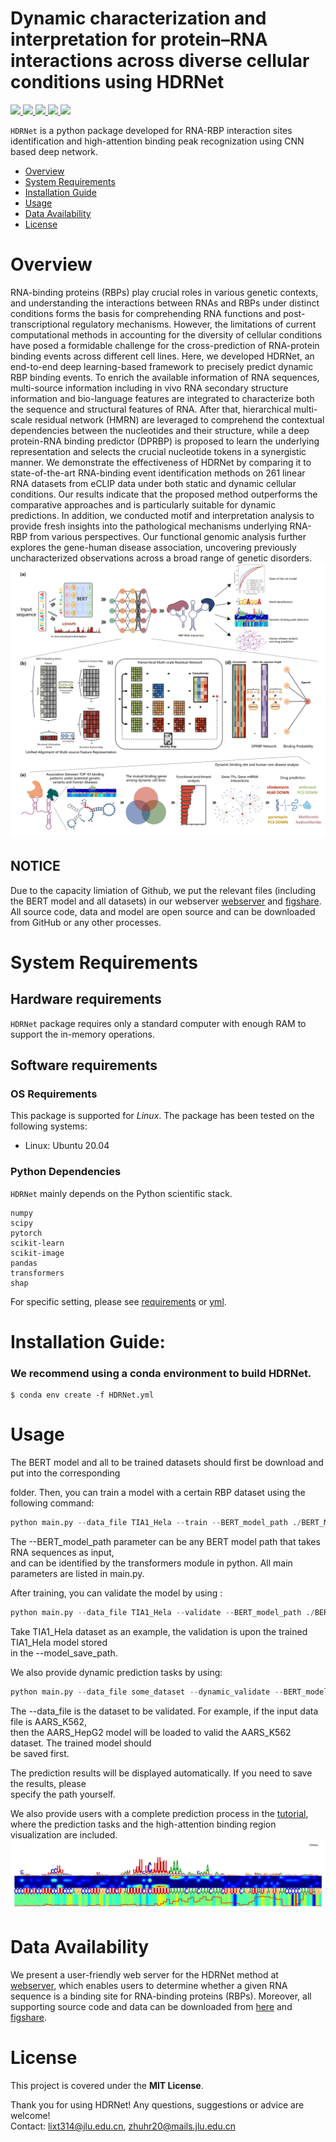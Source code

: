 # Dynamic characterization and interpretation for protein–RNA interactions across diverse cellular conditions using HDRNet

<p align="left">
  <a href="https://github.com/zhuhr213/HDRNet">
    <img src="https://img.shields.io/badge/HDRNet-python-orange">
  </a>
  <a href="https://github.com/zhuhr213/HDRNet/stargazers">
    <img src="https://img.shields.io/github/stars/zhuhr213/HDRNet">
  </a>
  <a href="https://github.com/zhuhr213/HDRNet/network/members">
    <img src="https://img.shields.io/github/forks/zhuhr213/HDRNet">
  </a>
  <a href="https://github.com/zhuhr213/HDRNet/issues">
    <img src="https://img.shields.io/github/issues/zhuhr213/HDRNet">
  </a>
  <a href="https://github.com/zhuhr213/HDRNet/blob/master/LICENSE">
    <img src="https://img.shields.io/github/license/zhuhr213/HDRNet">
  </a>
</p>

`HDRNet` is a python package developed for RNA-RBP interaction sites identification and high-attention binding peak recognization using CNN based deep network.

- [Overview](#overview)
- [System Requirements](#system-requirements)
- [Installation Guide](#installation-guide)
- [Usage](#Usage)
- [Data Availability](#data-availability)
- [License](#license)

# Overview
RNA-binding proteins (RBPs) play crucial roles in various genetic contexts, and understanding the interactions between RNAs and RBPs under distinct conditions forms the basis for comprehending RNA functions and post-transcriptional regulatory mechanisms. However, the limitations of current computational methods in accounting for the diversity of cellular conditions have posed a formidable challenge for the cross-prediction of RNA-protein binding events across different cell lines. Here, we developed HDRNet, an end-to-end deep learning-based framework to precisely predict dynamic RBP binding events. To enrich the available information of RNA sequences, multi-source information including in vivo RNA secondary structure information and bio-language features are integrated to characterize both the sequence and structural features of RNA. After that, hierarchical multi-scale residual network (HMRN) are leveraged to comprehend the contextual dependencies between the nucleotides and their structure, while a deep protein-RNA binding predictor (DPRBP) is proposed to learn the underlying representation and selects the crucial nucleotide tokens in a synergistic manner. We demonstrate the effectiveness of HDRNet by comparing it to state-of-the-art RNA-binding event identification methods on 261 linear RNA datasets from eCLIP data under both static and dynamic cellular conditions. Our results indicate that the proposed method outperforms the comparative approaches and is particularly suitable for dynamic predictions. In addition, we conducted motif and interpretation analysis to provide fresh insights into the pathological mechanisms underlying RNA-RBP from various perspectives. Our functional genomic analysis further explores the gene-human disease association, uncovering previously uncharacterized observations across a broad range of genetic disorders. 
![HDRNet](https://github.com/zhuhr213/HDRNet/blob/master/HDRNet.png)  

## NOTICE

Due to the capacity limiation of Github, we put the relevant files (including the BERT model and all datasets) in our webserver <a href="http://www.aibio-lab.com:5050/">webserver</a> and <a href="https://figshare.com/articles/software/HDRNet_zip/21454713">figshare</a>. All source code, data and model are open source and can be downloaded from GitHub or any other processes.


# System Requirements
## Hardware requirements
`HDRNet` package requires only a standard computer with enough RAM to support the in-memory operations.

## Software requirements
### OS Requirements
This package is supported for *Linux*. The package has been tested on the following systems:
+ Linux: Ubuntu 20.04

### Python Dependencies
`HDRNet` mainly depends on the Python scientific stack.
```
numpy
scipy
pytorch
scikit-learn
scikit-image
pandas
transformers
shap
```
For specific setting, please see <a href="https://github.com/zhuhr213/HDRNet/blob/master/requirements.txt">requirements</a> or <a href="https://github.com/zhuhr213/HDRNet/blob/master/HDRNet.yml">yml</a>.

# Installation Guide:

### We recommend using a conda environment to build HDRNet.

```
$ conda env create -f HDRNet.yml 
```

# Usage

The BERT model and all to be trained datasets should first be download and put into the corresponding

folder. Then, you can train a model with a certain RBP dataset using the following command:

```python
python main.py --data_file TIA1_Hela --train --BERT_model_path ./BERT_Model --model_save_path ./results/model
```

The --BERT_model_path parameter can be any BERT model path that takes RNA sequences as input,  
and can be identified by the transformers module in python. All main parameters are listed in main.py.

After training, you can validate the model by using :

```python
python main.py --data_file TIA1_Hela --validate --BERT_model_path ./BERT_Model
```

Take TIA1_Hela dataset as an example, the validation is upon the trained TIA1_Hela model stored  
in the --model_save_path.

We also provide dynamic prediction tasks by using:

```python
python main.py --data_file some_dataset --dynamic_validate --BERT_model_path ./BERT_Model
```

The --data_file is the dataset to be validated. For example, if the input data file is AARS_K562,  
then the AARS_HepG2 model will be loaded to valid the AARS_K562 dataset. The trained model should  
be saved first.

The prediction results will be displayed automatically. If you need to save the results, please  
specify the path yourself.

We also provide users with a complete prediction process in the <a href="https://github.com/zhuhr213/HDRNet/blob/master/high_attention_region_recognization.ipynb">tutorial</a>, where the prediction tasks and the high-attention binding region visualization are included.
![HDRNet](https://github.com/zhuhr213/HDRNet/blob/master/results/high_attention_region_plot/out.png) 


# Data Availability
We present a user-friendly web server for the HDRNet method at <a href="http://39.104.69.176:5050/">webserver</a>, which enables users to determine whether a given RNA sequence is a binding site for RNA-binding proteins (RBPs). Moreover, all supporting source code and data can be downloaded from <a href="https://github.com/zhuhr213/HDRNet">here</a> and <a href="https://figshare.com/articles/software/HDRNet\_zip/21454713">figshare</a>.
                                    

# License
This project is covered under the **MIT License**.


Thank you for using HDRNet! Any questions, suggestions or advice are welcome!  
Contact: lixt314@jlu.edu.cn, zhuhr20@mails.jlu.edu.cn
